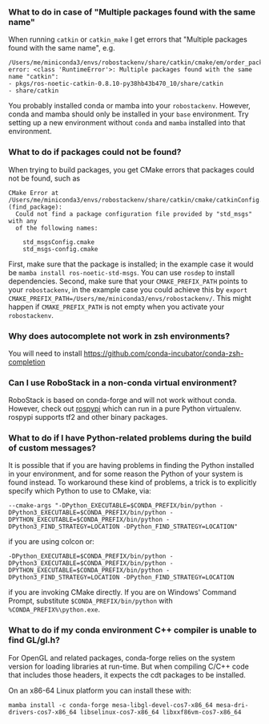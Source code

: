 
### What to do in case of "Multiple packages found with the same name"
 When running `catkin` or `catkin_make` I get errors that "Multiple packages found with the same name", e.g.
```
/Users/me/miniconda3/envs/robostackenv/share/catkin/cmake/em/order_packages.cmake.em:23: error: <class 'RuntimeError'>: Multiple packages found with the same name "catkin":
- pkgs/ros-noetic-catkin-0.8.10-py38hb43b470_10/share/catkin
- share/catkin
```
You probably installed conda or mamba into your `robostackenv`. However, conda and mamba should only be installed in your `base` environment. Try setting up a new environment without `conda` and `mamba` installed into that environment.

### What to do if packages could not be found?
When trying to build packages, you get CMake errors that packages could not be found, such as
```
CMake Error at /Users/me/miniconda3/envs/robostackenv/share/catkin/cmake/catkinConfig.cmake:83 (find_package):
  Could not find a package configuration file provided by "std_msgs" with any
  of the following names:

    std_msgsConfig.cmake
    std_msgs-config.cmake
```
First, make sure that the package is installed; in the example case it would be `mamba install ros-noetic-std-msgs`. You can use `rosdep` to install dependencies. Second, make sure that your `CMAKE_PREFIX_PATH` points to your `robostackenv`, in the example case you could achieve this by `export CMAKE_PREFIX_PATH=/Users/me/miniconda3/envs/robostackenv/`. This might happen if `CMAKE_PREFIX_PATH` is not empty when you activate your `robostackenv`.

### Why does autocomplete not work in zsh environments?
You will need to install https://github.com/conda-incubator/conda-zsh-completion

### Can I use RoboStack in a non-conda virtual environment?
RoboStack is based on conda-forge and will not work without conda. However, check out [rospypi](https://github.com/rospypi/simple) which can run in a pure Python virtualenv. rospypi supports tf2 and other binary packages.

### What to do if I have Python-related problems during the build of custom messages?

It is possible that if you are having problems in finding the Python installed in your environment, and for some reason the Python of your system is found instead. To workaround these kind of problems, a trick is to explicitly specify which Python to use to CMake, via: 
~~~
--cmake-args "-DPython_EXECUTABLE=$CONDA_PREFIX/bin/python -DPython3_EXECUTABLE=$CONDA_PREFIX/bin/python -DPYTHON_EXECUTABLE=$CONDA_PREFIX/bin/python -DPython3_FIND_STRATEGY=LOCATION -DPython_FIND_STRATEGY=LOCATION"
~~~
if you are using colcon or:
~~~
-DPython_EXECUTABLE=$CONDA_PREFIX/bin/python -DPython3_EXECUTABLE=$CONDA_PREFIX/bin/python -DPYTHON_EXECUTABLE=$CONDA_PREFIX/bin/python -DPython3_FIND_STRATEGY=LOCATION -DPython_FIND_STRATEGY=LOCATION
~~~
if you are invoking CMake directly. If you are on Windows' Command Prompt, substitute `$CONDA_PREFIX/bin/python` with `%CONDA_PREFIX%\python.exe`.

### What to do if my conda environment C++ compiler is unable to find GL/gl.h?

For OpenGL and related packages, conda-forge relies on the system version for loading libraries at run-time. But when compiling C/C++ code that includes those headers, it expects the cdt packages to be installed.

On an x86-64 Linux platform you can install these with:
~~~
mamba install -c conda-forge mesa-libgl-devel-cos7-x86_64 mesa-dri-drivers-cos7-x86_64 libselinux-cos7-x86_64 libxxf86vm-cos7-x86_64
~~~
